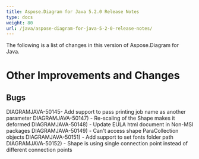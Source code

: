 ```yaml
---
title: Aspose.Diagram for Java 5.2.0 Release Notes
type: docs
weight: 80
url: /java/aspose-diagram-for-java-5-2-0-release-notes/
---
```


The following is a list of changes in this version of Aspose.Diagram for Java.
# **Other Improvements and Changes**
## **Bugs**
DIAGRAMJAVA-50145- Add support to pass printing job name as another parameter
DIAGRAMJAVA-50147) - Re-scaling of the Shape makes it deformed
DIAGRAMJAVA-50148) - Update EULA html document in Non-MSI packages
DIAGRAMJAVA-50149) - Can't access shape ParaCollection objects
DIAGRAMJAVA-50151) - Add support to set fonts folder path
DIAGRAMJAVA-50152) - Shape is using single connection point instead of different connection points
